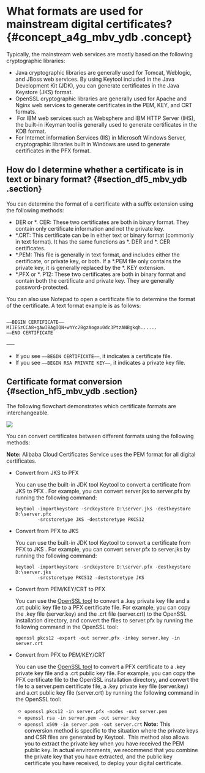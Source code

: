# What formats are used for mainstream digital certificates? {#concept_a4g_mbv_ydb .concept}

Typically, the mainstream web services are mostly based on the following cryptographic libraries:

-   Java cryptographic libraries are generally used for Tomcat, Weblogic, and JBoss web services. By using Keytool included in the Java Development Kit \(JDK\), you can generate certificates in the Java Keystore \(JKS\) format.
-   OpenSSL cryptographic libraries are generally used for Apache and Nginx web services to generate certificates in the PEM, KEY, and CRT formats.
-    For IBM web services such as Websphere and IBM HTTP Server \(IHS\), the built-in iKeyman tool is generally used to generate certificates in the KDB format.
-   For Internet information Services \(IIS\) in Microsoft Windows Server, cryptographic libraries built in Windows are used to generate certificates in the PFX format.

## How do I determine whether a certificate is in text or binary format? {#section_df5_mbv_ydb .section}

You can determine the format of a certificate with a suffix extension using the following methods:

-   DER or \*. CER: These two certificates are both in binary format. They contain only certificate information and not the private key.
-   \*.CRT: This certificate can be in either text or binary format \(commonly in text format\). It has the same functions as \*. DER and \*. CER certificates.
-   \*.PEM: This file is generally in text format, and includes either the certificate, or private key, or both. If a \*.PEM file only contains the private key, it is generally replaced by the \*. KEY extension.
-   \*.PFX or \*. P12: These two certificates are both in binary format and contain both the certificate and private key. They are generally password-protected.

You can also use Notepad to open a certificate file to determine the format of the certificate. A text format example is as follows:

```

—–BEGIN CERTIFICATE—–
MIIE5zCCA8+gAwIBAgIQN+whYc2BgzAogau0dc3PtzANBgkqh......
—–END CERTIFICATE
```

—–

-   If you see `—–BEGIN CERTIFICATE—–`, it indicates a certificate file.
-   If you see `—–BEGIN RSA PRIVATE KEY—–`, it indicates a private key file.

## Certificate format conversion {#section_hf5_mbv_ydb .section}

The following flowchart demonstrates which certificate formats are interchangeable.

![](http://static-aliyun-doc.oss-cn-hangzhou.aliyuncs.com/assets/img/13595/4251_en-US.jpg)

You can convert certificates between different formats using the following methods:

**Note:** Alibaba Cloud Certificates Service uses the PEM format for all digital certificates.

-   Convert from JKS to PFX

    You can use the built-in JDK tool Keytool to convert a certificate from JKS to PFX . For example, you can convert server.jks to server.pfx by running the following command:

    ```
    keytool -importkeystore -srckeystore D:\server.jks -destkeystore D:\server.pfx
            -srcstoretype JKS -deststoretype PKCS12
    ```

-   Convert from PFX to JKS

    You can use the built-in JDK tool Keytool to convert a certificate from PFX to JKS . For example, you can convert server.pfx to server.jks by running the following command:

    ```
    keytool -importkeystore -srckeystore D:\server.pfx -destkeystore D:\server.jks
            -srcstoretype PKCS12 -deststoretype JKS
    ```

-   Convert from PEM/KEY/CRT to PFX

    You can use the [OpenSSL tool](https://www.openssl.org/) to convert a .key private key file and a .crt public key file to a PFX certificate file. For example, you can copy the .key file \(server.key\) and the .crt file \(server.crt\) to the OpenSSL installation directory, and convert the files to server.pfx by running the following command in the OpenSSL tool:

    ```
    openssl pkcs12 -export -out server.pfx -inkey server.key -in server.crt
    ```

-   Convert from PFX to PEM/KEY/CRT

    You can use the [OpenSSL tool](https://www.openssl.org/) to convert a PFX certificate to a .key private key file and a .crt public key file. For example, you can copy the PFX certificate file to the OpenSSL installation directory, and convert the file to a server.pem certificate file, a .key private key file \(server.key\) and a.crt public key file \(server.crt\) by running the following command in the OpenSSL tool:

    -   `openssl pkcs12 -in server.pfx -nodes -out server.pem`
    -   `openssl rsa -in server.pem -out server.key`
    -   `openssl x509 -in server.pem -out server.crt`
    **Note:** This conversion method is specific to the situation where the private keys and CSR files are generated by Keytool.  This method also allows you to extract the private key when you have received the PEM public key. In actual environments, we recommend that you combine the private key that you have extracted, and the public key certificate you have received, to deploy your digital certificate.


